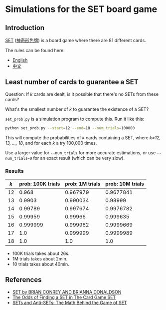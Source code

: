 # Simulations for the SET board game

## Introduction

[SET](https://en.wikipedia.org/wiki/Set_(card_game)) ([神奇形色牌](https://zh.wikipedia.org/wiki/%E7%A5%9E%E5%A5%87%E5%BD%A2%E8%89%B2%E7%89%8C)) is a board game where there are 81 different cards.

The rules can be found here:

* [English](https://puzzles.setgame.com/set/rules_set.htm)
* [中文](https://www.setgame.com/sites/default/files/instructions/SET%20INSTRUCTIONS%20-%20CHINESE.pdf)

## Least number of cards to guarantee a SET

Question: If *k* cards are dealt, is it possible that there's no SETs from these cards?

What's the smallest number of *k* to guarantee the existence of a SET?

`set_prob.py` is a simulation program to compute this. Run it like this:

```bash
python set_prob.py --start=12 --end=18 --num_trials=100000
```

This will compute the probabilities of *k* cards containing a SET, where
*k=12, 13, ..., 18*, and for each *k* a try 100,000 times.

Use a larger value for `--num_trials` for more accurate estimations, or use
`--num_trials=0` for an exact result (which can be very slow).

### Results

| *k*   | prob: 100K trials | prob: 1M trials | prob: 10M trials |
|-------|-------------------|-----------------|------------------|
| 12    | 0.968             | 0.967979        | 0.9677841        |
| 13    | 0.9903            | 0.990034        | 0.98999          |
| 14    | 0.99789           | 0.997674        | 0.9976782        |
| 15    | 0.99959           | 0.99966         | 0.999635         |
| 16    | 0.999999          | 0.999962        | 0.9999669        |
| 17    | 1.0               | 0.999999        | 0.9999989        |
| 18    | 1.0               | 1.0             | 1.0              |

* 100K trials takes about  26s.
* 1M trials takes about 2min.
* 10 trials takes about 40min.

## References

* [SET by BRIAN CONREY AND BRIANNA DONALDSON](https://www.mathteacherscircle.org/assets/session-materials/BConreyBDonaldsonSET.pdf)
* [The Odds of Finding a SET in The Card Game SET](http://norvig.com/SET.html)
* [SETs and Anti-SETs: The Math Behind the Game of SET](http://www-personal.umich.edu/~charchan/SET.pdf)